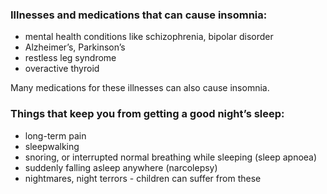 ### Illnesses and medications that can cause insomnia:

- mental health conditions like schizophrenia, bipolar disorder
- Alzheimer’s, Parkinson’s
- restless leg syndrome
- overactive thyroid

Many medications for these illnesses can also cause insomnia.

### Things that keep you from getting a good night’s sleep:

- long-term pain
- sleepwalking
- snoring, or interrupted normal breathing while sleeping (sleep apnoea)
- suddenly falling asleep anywhere (narcolepsy)
- nightmares, night terrors - children can suffer from these